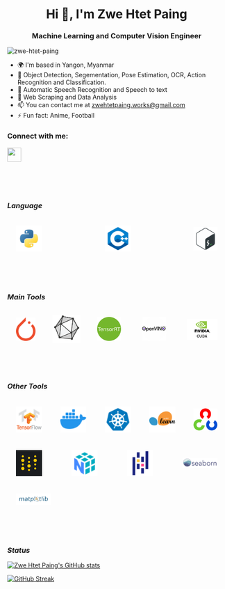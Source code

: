 <!--
### Hi there 👋
**zwe-htet-paing/zwehtetpaing** is a ✨ _special_ ✨ repository because its `README.md` (this file) appears on your GitHub profile.

Here are some ideas to get you started:
-->

<!--
- ⚡ Fun fact: Anime, Football
- 👯 I’m looking to collaborate on ...
- 🤔 I’m looking for help with ...
- 💬 Ask me about ...
- 📫 How to reach me: ...
- 😄 Pronouns: ...
-->

<h1 align="center">Hi 👋, I'm Zwe Htet Paing </h1>
<h3 align="center">Machine Learning and Computer Vision Engineer</h3>

<p align="left"> <img src="https://komarev.com/ghpvc/?username=zwe-htet-paing&label=Profile%20views&color=0e75b6&style=flat-square" alt="zwe-htet-paing" /> </p>

* 🌍  I'm based in Yangon, Myanmar
* 🔭 Object Detection, Segementation, Pose Estimation, OCR, Action Recognition and Classification.
* 🌱 Automatic Speech Recognition and Speech to text
* 🤔 Web Scraping and Data Analysis
* 📫 You can contact me at [zwehtetpaing.works@gmail.com](mailto:zwehtetpaing.works@gmail.com)
*  ⚡ Fun fact: Anime, Football

<h3 align="left">Connect with me:</h3>
<p align="left"> <a href="https://www.linkedin.com/in/zwe" target="_blank" rel="noreferrer"><img src="https://raw.githubusercontent.com/danielcranney/readme-generator/main/public/icons/socials/linkedin.svg" width="32" height="32" /></a></p>
<br/>
<br/>
<br/>

### _Language_
<div style="display: flex; flex-wrap: wrap; align-items: center; justify-content: space-between;">
<img width="60px" align="left" style="padding: 20px" src="images/python.png" />
<img width="60px" align="left" style="padding: 20px" src="images/cpp.png" />
<img width="55px" align="left" style="padding: 20px" src="images/bash.png" />
</div>
<br/>
<br/>
<br/>

### _Main Tools_
<div style="display: flex; flex-wrap: wrap; align-items: center; justify-content: space-between;">
<img width="45px" align="left" style="padding: 20px" src="images/pytorch.png" />
<img width="65px" align="left" style="padding: 10px" src="images/onnx.png"/>
<img width="55px" align="left" style="padding: 20px" src="images/tensorrt.png" />
<img width="55px" align="left" style="padding: 20px" src="images/openvino.png" />
<img width="70px" align="left" style="padding: 20px" src="images/cuda.png"/>
</div>
<br/>
<br/>
<br/>

### _Other Tools_
<div style="display: flex; flex-wrap: wrap; align-items: center; justify-content: space-between;">
<img width="60px" align="left" style="padding: 20px" src="images/tensorflow.png" />
<img width="60px" align="left" style="padding: 20px" src="images/docker.png" />
<img width="60px" align="left" style="padding: 20px" src="images/kubernetes.png" />
<img width="60px" align="left" style="padding: 20px" src="images/sklearn.png" />
<img width="55px" align="left" style="padding: 20px" src="images/opencv.png"/>
<img width="60px" align="left" style="padding: 20px" src="images/wandb.png" />
<img width="60px" align="left" style="padding: 20px" src="images/numpy.png"/>
<img width="60px" align="left" style="padding: 20px" src="images/pandas.png"/>
<img width="80px" align="left" style="padding: 20px" src="images/seaborn.png"/>
<img width="80px" align="left" style="padding: 20px" src="images/matplotlib.png"/>
</div>
<br/>
<br/>
<br/>

### _Status_
<p align="left">

[![Zwe Htet Paing's GitHub stats](https://github-readme-stats.vercel.app/api?username=zwe-htet-paing&&show_icons=true&theme=dark)](https://github.com/zwe-htet-paing/github-readme-stats)
  
<!-- [![Top Langs](https://github-readme-stats.vercel.app/api/top-langs/?username=zwe-htet-paing&hide=javascript,Tcl&theme=dark)](https://github.com/zwe-htet-paing/github-readme-stats) -->

[![GitHub Streak](https://streak-stats.demolab.com/?user=zwe-htet-paing&theme=dark)](https://git.io/streak-stats)

</p>



